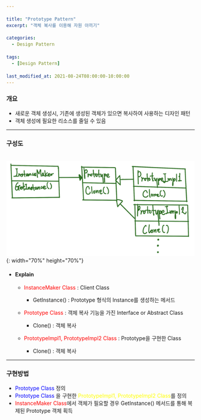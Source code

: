 ```yaml
---

title: "Prototype Pattern"
excerpt: "객체 복사를 이용해 자원 아끼기" 

categories:
  - Design Pattern

tags:
  - [Design Pattern]

last_modified_at: 2021-08-24T08:00:00-10:00:00
---
```



### 개요
 - 새로운 객체 생성시, 기존에 생성된 객체가 있으면 복사하여 사용하는 디자인 패턴
 - 객체 생성에 필요한 리소스를 줄일 수 있음

---

### 구성도
　　![image](/assets/images/DesignPattern/PrototypePattern.png){: width="70%" height="70%"}  

 - #### Explain
   - <span style="color:red">InstanceMaker Class</span> : Client Class
     - GetInstance() : Prototype 형식의 Instance를 생성하는 메서드  

   - <span style="color:red">Prototype Class</span> : 객체 복사 기능을 가진 Interface or Abstract Class
     - Clone() : 객체 복사
  
   - <span style="color:red">PrototypeImpl1, PrototypeImpl2 Class</span> : Prototype을 구현한 Class
     - Clone() : 객체 복사
   
---
### 구현방법
 - <span style="color:blue">Prototype Class</span> 정의
 - <span style="color:blue">Prototype Class</span> 을 구현한 <span style="color:yellow">PrototypeImpl1, PrototypeImpl2 Class</span>를 정의
 - <span style="color:red">InstanceMaker Class</span>에서 객체가 필요할 경우 GetInstance() 메서드를 통해 복제된 Prototype 객체 획득
